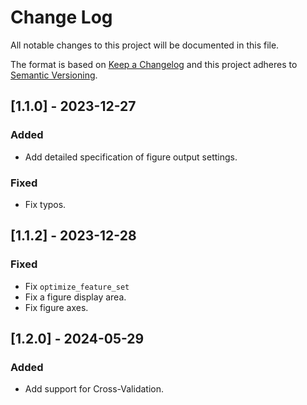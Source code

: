 # Change Log
All notable changes to this project will be documented in this file.

The format is based on [Keep a Changelog](http://keepachangelog.com/)
and this project adheres to [Semantic Versioning](http://semver.org/).

## [1.1.0] - 2023-12-27
### Added
- Add detailed specification of figure output settings.
### Fixed
- Fix typos.

## [1.1.2] - 2023-12-28
### Fixed
- Fix `optimize_feature_set`
- Fix a figure display area.
- Fix figure axes.

## [1.2.0] - 2024-05-29
### Added
- Add support for Cross-Validation.
